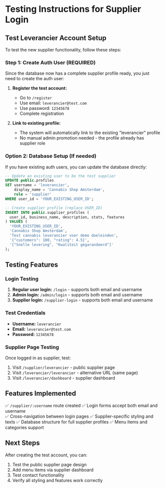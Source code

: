 # Testing Instructions for Supplier Login

## Test Leverancier Account Setup

To test the new supplier functionality, follow these steps:

### Step 1: Create Auth User (REQUIRED)

Since the database now has a complete supplier profile ready, you just need to create the auth user:

1. **Register the test account:**
   - Go to `/register`
   - Use email: `leverancier@test.com`
   - Use password: `12345678`
   - Complete registration

2. **Link to existing profile:**
   - The system will automatically link to the existing "leverancier" profile
   - No manual admin promotion needed - the profile already has supplier role

### Option 2: Database Setup (If needed)

If you have existing auth users, you can update the database directly:

```sql
-- Update an existing user to be the test supplier
UPDATE public.profiles 
SET username = 'leverancier', 
    display_name = 'Cannabis Shop Amsterdam',
    role = 'supplier' 
WHERE user_id = 'YOUR_EXISTING_USER_ID';

-- Create supplier profile (replace USER_ID)
INSERT INTO public.supplier_profiles (
  user_id, business_name, description, stats, features
) VALUES (
  'YOUR_EXISTING_USER_ID',
  'Cannabis Shop Amsterdam',
  'Test cannabis leverancier voor demo doeleinden',
  '{"customers": 100, "rating": 4.5}',
  '["Snelle levering", "Kwaliteit gegarandeerd"]'
);
```

## Testing Features

### Login Testing
1. **Regular user login:** `/login` - supports both email and username
2. **Admin login:** `/admin/login` - supports both email and username
3. **Supplier login:** `/supplier-login` - supports both email and username

### Test Credentials
- **Username:** `leverancier`
- **Email:** `leverancier@test.com` 
- **Password:** `12345678`

### Supplier Page Testing
Once logged in as supplier, test:
1. Visit `/supplier/leverancier` - public supplier page
2. Visit `/leverancier/leverancier` - alternative URL (same page)
3. Visit `/leverancier/dashboard` - supplier dashboard

## Features Implemented

✅ `/supplier/:username` route created
✅ Login forms accept both email and username  
✅ Cross-navigation between login pages
✅ Supplier-specific styling and texts
✅ Database structure for full supplier profiles
✅ Menu items and categories support

## Next Steps

After creating the test account, you can:
1. Test the public supplier page design
2. Add menu items via supplier dashboard
3. Test contact functionality
4. Verify all styling and features work correctly